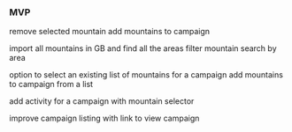 ### MVP ###
remove selected mountain
add mountains to campaign

import all mountains in GB and find all the areas
filter mountain search by area  

option to select an existing list of mountains for a campaign
add mountains to campaign from a list

add activity for a campaign with mountain selector

improve campaign listing with link to view campaign
